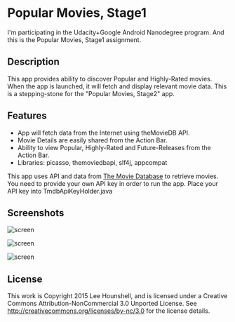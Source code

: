 Popular Movies, Stage1
======================

I'm participating in the Udacity+Google Android Nanodegree program.
And this is the Popular Movies, Stage1 assignment.


## Description

This app provides ability to discover Popular and Highly-Rated movies.
When the app is launched, it will fetch and display relevant movie data.
This is a stepping-stone for the "Popular Movies, Stage2" app.


## Features

 * App will fetch data from the Internet using theMovieDB API.
 * Movie Details are easily shared from the Action Bar.
 * Ability to view Popular, Highly-Rated and Future-Releases from the Action Bar.
 * Libraries: picasso, themoviedbapi, slf4j, appcompat

This app uses API and data from [The Movie Database](https://www.themoviedb.org/documentation/api) to retrieve movies.
You need to provide your own API key in order to run the app.  Place your API key into TmdbApiKeyHolder.java


## Screenshots

![screen](../master/screens/screenshot1.png)

![screen](../master/screens/screenshot2.png)

![screen](../master/screens/screenshot3.png)


## License

This work is Copyright 2015 Lee Hounshell, and 
is licensed under a Creative Commons Attribution-NonCommercial 3.0 
Unported License. See http://creativecommons.org/licenses/by-nc/3.0 for
the license details.

